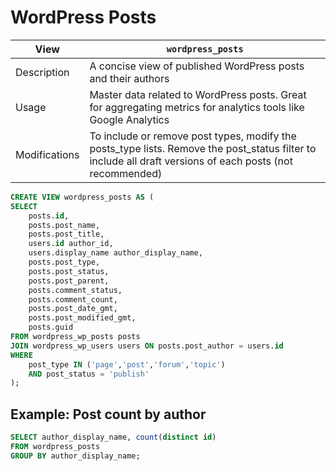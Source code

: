 # WordPress Posts

View | `wordpress_posts`
---|---
Description| A concise view of published WordPress posts and their authors
Usage| Master data related to WordPress posts. Great for aggregating metrics for analytics tools like Google Analytics
Modifications| To include or remove post types, modify the posts_type lists. Remove the post_status filter to include all draft versions of each posts (not recommended)

```sql
CREATE VIEW wordpress_posts AS (
SELECT
	posts.id,
	posts.post_name,
	posts.post_title,
	users.id author_id,
	users.display_name author_display_name,
	posts.post_type,
	posts.post_status,
	posts.post_parent,
	posts.comment_status,
	posts.comment_count,
	posts.post_date_gmt,
	posts.post_modified_gmt,
	posts.guid
FROM wordpress_wp_posts posts
JOIN wordpress_wp_users users ON posts.post_author = users.id
WHERE
	post_type IN ('page','post','forum','topic')
	AND post_status = 'publish'
);
```

## Example: Post count by author

```sql
SELECT author_display_name, count(distinct id)
FROM wordpress_posts
GROUP BY author_display_name;
```

